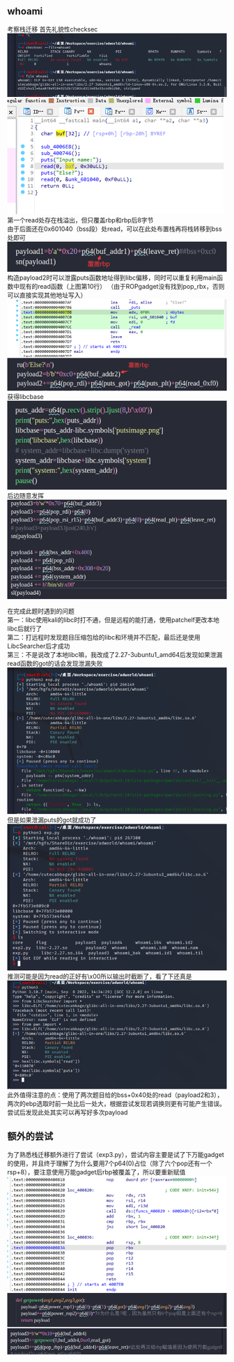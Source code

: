 ## whoami
考察栈迁移
首先礼貌性checksec  
![](./pics/checksec.png)
![](./pics/ida.png)
第一个read处存在栈溢出，但只覆盖rbp和rbp后8字节  
由于后面还在0x601040（bss段）处read，可以在此处布置栈再将栈转移到bss处即可  
![](./pics/payload1.png)
构造payload2时可以泄露puts函数地址得到libc偏移，同时可以重复利用main函数中现有的read函数（上图第10行）
（由于ROPgadget没有找到pop_rbx，否则可以直接实现其他地址写入）
![](./pics/rea_f0.png)
![](./pics/payload2.png)
获得libcbase  
![](./pics/libcbase.png)
后边随意发挥
![](./pics/payload34.png)

在完成此题时遇到的问题  
第一：libc使用kali的libc时打不通，但是远程的能打通，使用patchelf更改本地libc后就行了  
第二：打远程时发现题目压缩包给的libc和环境并不匹配，最后还是使用LibcSearcher后才成功  
第三：不是说改了本地libc嘛，我改成了2.27-3ubuntu1_amd64后发现如果泄漏read函数的got的话会发现泄漏失败  
![](./pics/getwrong.png)
但是如果泄漏puts的got就成功了
![](./pics/getshell.png)
推测可能是因为read的正好有\x00所以输出时截断了，看了下还真是
![](./pics/different.png)
此外值得注意的点：使用了两次题目给的bss+0x40处的read（payload2和3），两次的ebp选取时前一处比后一处大，根据尝试发现若调换则更有可能产生错误。尝试后发现此处其实可以再写好多次payload

## 额外的尝试
为了熟悉栈迁移额外进行了尝试（exp3.py），尝试内容主要是试了下万能gadget的使用，并且终于理解了为什么要用7个p64(0)占位（除了六个pop还有一个rsp+8），要注意使用万能gadget后rbp被覆盖了，所以要重新赋值
![](./pics/ida_power.png)
![](./pics/powergadget.png)
![](./pics/use_gadget.png)